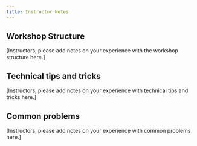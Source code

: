 ```yaml
---
title: Instructor Notes
---
```


## Workshop Structure

[Instructors, please add notes on your experience with the workshop structure here.]

## Technical tips and tricks

[Instructors, please add notes on your experience with technical tips and tricks here.]

## Common problems

[Instructors, please add notes on your experience with common problems here.]
